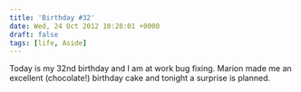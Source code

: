 ```yaml
---
title: 'Birthday #32'
date: Wed, 24 Oct 2012 10:28:01 +0000
draft: false
tags: [life, Aside]
---
```


Today is my 32nd birthday and I am at work bug fixing. Marion made me an excellent (chocolate!) birthday cake and tonight a surprise is planned.